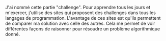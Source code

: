J'ai nommé cette partie "challenge". Pour apprendre tous les jours et m'exercer, j'utilise des sites qui proposent des challenges dans tous les langages de programmation. L'avantage de ces sites est qu'ils permettent de comparer ma solution avec celle des autres. Cela me permet de voir différentes façons de raisonner pour résoudre un problème algorithmique donné.
